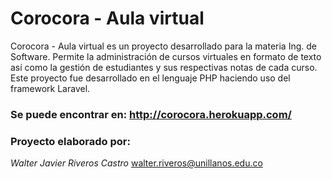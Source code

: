 # Corocora - Aula virtual

Corocora - Aula virtual es un proyecto desarrollado para la materia Ing. de Software.
Permite la administración de cursos virtuales en formato de texto así como la gestión de estudiantes y sus respectivas notas de cada curso.
Este proyecto fue desarrollado en el lenguaje PHP haciendo uso del framework Laravel.

### Se puede encontrar en: http://corocora.herokuapp.com/

### Proyecto elaborado por:
*Walter Javier Riveros Castro* <walter.riveros@unillanos.edu.co>
